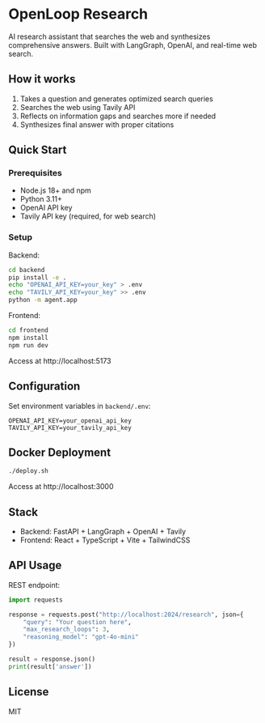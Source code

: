 # OpenLoop Research

AI research assistant that searches the web and synthesizes comprehensive answers. Built with LangGraph, OpenAI, and real-time web search.

## How it works

1. Takes a question and generates optimized search queries
2. Searches the web using Tavily API
3. Reflects on information gaps and searches more if needed
4. Synthesizes final answer with proper citations

## Quick Start

### Prerequisites

- Node.js 18+ and npm
- Python 3.11+
- OpenAI API key
- Tavily API key (required, for web search)

### Setup

Backend:
```bash
cd backend
pip install -e .
echo "OPENAI_API_KEY=your_key" > .env
echo "TAVILY_API_KEY=your_key" >> .env
python -m agent.app
```

Frontend:
```bash
cd frontend
npm install
npm run dev
```

Access at http://localhost:5173

## Configuration

Set environment variables in `backend/.env`:
```
OPENAI_API_KEY=your_openai_api_key
TAVILY_API_KEY=your_tavily_api_key
```

## Docker Deployment

```bash
./deploy.sh
```

Access at http://localhost:3000

## Stack

- Backend: FastAPI + LangGraph + OpenAI + Tavily
- Frontend: React + TypeScript + Vite + TailwindCSS

## API Usage

REST endpoint:
```python
import requests

response = requests.post("http://localhost:2024/research", json={
    "query": "Your question here",
    "max_research_loops": 3,
    "reasoning_model": "gpt-4o-mini"
})

result = response.json()
print(result['answer'])
```

## License

MIT 
